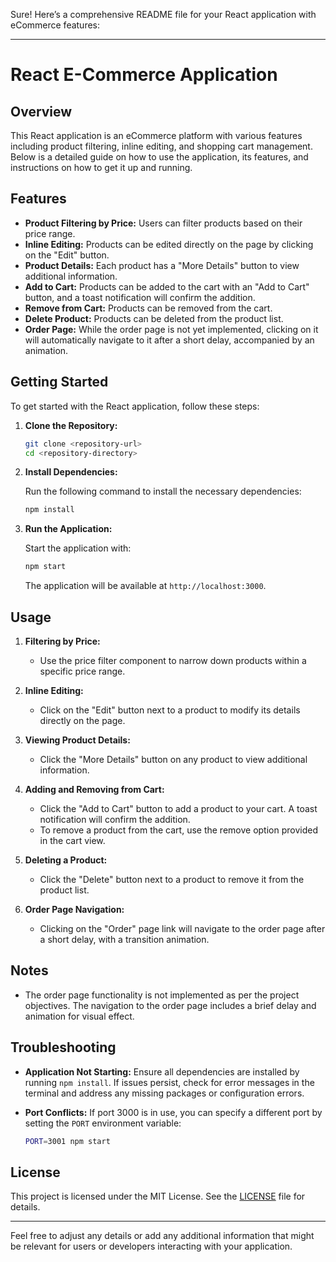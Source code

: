 Sure! Here’s a comprehensive README file for your React application with eCommerce features:

---

# React E-Commerce Application

## Overview

This React application is an eCommerce platform with various features including product filtering, inline editing, and shopping cart management. Below is a detailed guide on how to use the application, its features, and instructions on how to get it up and running.

## Features

- **Product Filtering by Price:** Users can filter products based on their price range.
- **Inline Editing:** Products can be edited directly on the page by clicking on the "Edit" button.
- **Product Details:** Each product has a "More Details" button to view additional information.
- **Add to Cart:** Products can be added to the cart with an "Add to Cart" button, and a toast notification will confirm the addition.
- **Remove from Cart:** Products can be removed from the cart.
- **Delete Product:** Products can be deleted from the product list.
- **Order Page:** While the order page is not yet implemented, clicking on it will automatically navigate to it after a short delay, accompanied by an animation.

## Getting Started

To get started with the React application, follow these steps:

1. **Clone the Repository:**

   ```bash
   git clone <repository-url>
   cd <repository-directory>
   ```

2. **Install Dependencies:**

   Run the following command to install the necessary dependencies:

   ```bash
   npm install
   ```

3. **Run the Application:**

   Start the application with:

   ```bash
   npm start
   ```

   The application will be available at `http://localhost:3000`.

## Usage

1. **Filtering by Price:**
   - Use the price filter component to narrow down products within a specific price range.

2. **Inline Editing:**
   - Click on the "Edit" button next to a product to modify its details directly on the page.

3. **Viewing Product Details:**
   - Click the "More Details" button on any product to view additional information.

4. **Adding and Removing from Cart:**
   - Click the "Add to Cart" button to add a product to your cart. A toast notification will confirm the addition.
   - To remove a product from the cart, use the remove option provided in the cart view.

5. **Deleting a Product:**
   - Click the "Delete" button next to a product to remove it from the product list.

6. **Order Page Navigation:**
   - Clicking on the "Order" page link will navigate to the order page after a short delay, with a transition animation.

## Notes

- The order page functionality is not implemented as per the project objectives. The navigation to the order page includes a brief delay and animation for visual effect.

## Troubleshooting

- **Application Not Starting:** Ensure all dependencies are installed by running `npm install`. If issues persist, check for error messages in the terminal and address any missing packages or configuration errors.

- **Port Conflicts:** If port 3000 is in use, you can specify a different port by setting the `PORT` environment variable:

  ```bash
  PORT=3001 npm start
  ```

## License

This project is licensed under the MIT License. See the [LICENSE](LICENSE) file for details.

---

Feel free to adjust any details or add any additional information that might be relevant for users or developers interacting with your application.
